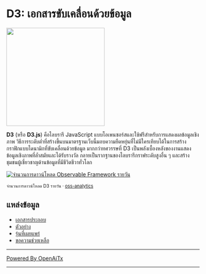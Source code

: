 # D3: เอกสารขับเคลื่อนด้วยข้อมูล

<a href="https://d3js.org"><img src="./docs/public/logo.svg" width="256" height="256"></a>

**D3** (หรือ **D3.js**) คือไลบรารี JavaScript แบบโอเพนซอร์สและใช้ฟรีสำหรับการแสดงผลข้อมูลเชิงภาพ วิธีการระดับต่ำที่สร้างขึ้นบนมาตรฐานเว็บนี้มอบความยืดหยุ่นที่ไม่มีใครเทียบได้ในการสร้างกราฟิกแบบไดนามิกที่ขับเคลื่อนด้วยข้อมูล มากกว่าทศวรรษที่ D3 เป็นพลังเบื้องหลังของงานแสดงข้อมูลเชิงภาพที่ล้ำสมัยและได้รับรางวัล กลายเป็นรากฐานของไลบรารีกราฟระดับสูงอื่น ๆ และสร้างชุมชนผู้เชี่ยวชาญด้านข้อมูลที่มีชีวิตชีวาทั่วโลก

<a href="https://observablehq.observablehq.cloud/oss-analytics/@d3/d3">
  <picture>
    <source media="(prefers-color-scheme: dark)" srcset="https://observablehq.observablehq.cloud/oss-analytics/d3/downloads-dark.svg">
    <img alt="จำนวนการดาวน์โหลด Observable Framework รายวัน" src="https://observablehq.observablehq.cloud/oss-analytics/d3/downloads.svg">
  </picture>
</a>

<sub>จำนวนการดาวน์โหลด D3 รายวัน · [oss-analytics](https://observablehq.observablehq.cloud/oss-analytics/)</sub>

## แหล่งข้อมูล

* [เอกสารประกอบ](https://d3js.org)
* [ตัวอย่าง](https://observablehq.com/@d3/gallery)
* [รุ่นที่เผยแพร่](https://github.com/d3/d3/releases)
* [ขอความช่วยเหลือ](https://d3js.org/community)

---

[Powered By OpenAiTx](https://github.com/OpenAiTx/OpenAiTx)

---
